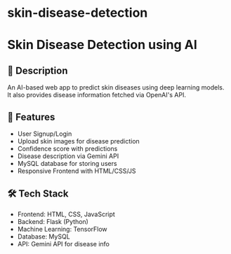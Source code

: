 # skin-disease-detection
# Skin Disease Detection using AI

## 📌 Description
An AI-based web app to predict skin diseases using deep learning models. It also provides disease information fetched via OpenAI's API.

## 🚀 Features
- User Signup/Login
- Upload skin images for disease prediction
- Confidence score with predictions
- Disease description via Gemini API
- MySQL database for storing users
- Responsive Frontend with HTML/CSS/JS

## 🛠️ Tech Stack
- Frontend: HTML, CSS, JavaScript
- Backend: Flask (Python)
- Machine Learning: TensorFlow
- Database: MySQL
- API: Gemini API for disease info
